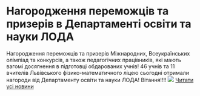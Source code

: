 
# Нагородження переможців та призерів в Департаменті освіти та науки ЛОДА
Нагородження переможців та призерів Міжнародних, Всеукраїнських олімпіад та конкурсів, а також педагогічних працівників, які мають вагомі досягнення в підготовці обдарованих учнів!
46 учнів та 11 вчителів Львівського фізико-математичного ліцею сьогодні отримали нагороди від Департаменту освіти та науки ЛОДА! Вітання!!!!
![](/images/нагородження-переможців-та-призерів-в-департаменті-освіти/переможці2019.jpg)
[Читати усі новини](/news)
       